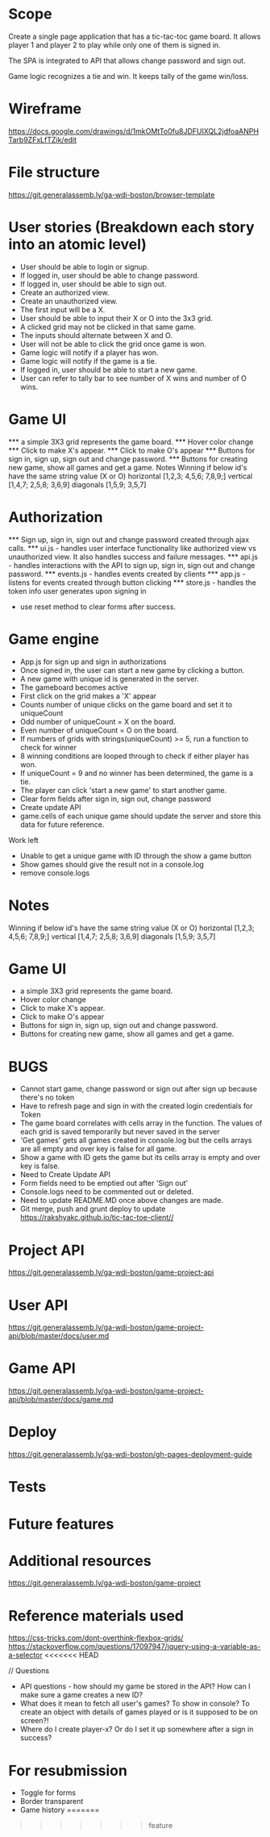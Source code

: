 # Scope
Create a single page application that has a tic-tac-toc game board. It allows player 1
and player 2 to play while only one of them is signed in.

The SPA is integrated to API that allows change password and sign out.

Game logic recognizes a tie and win. It keeps tally  of the game win/loss.

# Wireframe
https://docs.google.com/drawings/d/1mkOMtTo0fu8JDFUIXQL2jdfoaANPHTarb9ZFxLfTZik/edit

# File structure
https://git.generalassemb.ly/ga-wdi-boston/browser-template

# User stories (Breakdown each story into an atomic level)
* User should be able to login or signup.
* If logged in, user should be able to change password.
* If logged in, user should be able to sign out.
* Create an authorized view.
* Create an unauthorized view.
* The first input will be a X.
* User should be able to input their X or O into the 3x3 grid.
* A clicked grid may not be clicked in that same game.
* The inputs should alternate between X and O.
* User will not be able to click the grid once game is won.
* Game logic will notify if a player has won.
* Game logic will notify if the game is a tie.
* If logged in, user should be able to start a new game.
* User can refer to tally bar to see number of X wins and number of O wins.

# Game UI
*** a simple 3X3 grid represents the game board.
*** Hover color change
*** Click to make X's appear.
*** Click to make O's appear
*** Buttons for sign in, sign up, sign out and change password.
*** Buttons for creating new game, show all games and get a game.
      Notes
      Winning if below id's have the same string value (X or O)
      horizontal [1,2,3; 4,5,6; 7,8,9;]
      vertical [1,4,7; 2,5,8; 3,6,9]
      diagonals [1,5,9; 3,5,7]

# Authorization
*** Sign up, sign in, sign out and change password created through ajax calls.
*** ui.js - handles user interface functionality like authorized view vs unauthorized view. It also handles success and failure messages.
*** api.js - handles interactions with the API to sign up, sign in, sign out and change password.
*** events.js - handles events created by clients
*** app.js - listens for events created through button clicking
*** store.js - handles the token info user generates upon signing in
* use reset method to clear forms after success.


# Game engine
* App.js for sign up and sign in authorizations
* Once signed in, the user can start a new game by clicking a button.
* A new game with unique id is generated in the server.
* The gameboard becomes active
* First click on the grid makes a 'X' appear
* Counts number of unique clicks on the game board and set it to uniqueCount
* Odd number of uniqueCount = X on the board.
* Even number of uniqueCount = O on the board.
* If numbers of grids with strings(uniqueCount) >= 5, run a function to check for winner
* 8 winning conditions are looped through to check if either player has won.
* If uniqueCount = 9 and no winner has been determined, the game is a tie.
* The player can click 'start a new game' to start another game.
* Clear form fields after sign in, sign out, change password
* Create update API
* game.cells of each unique game should update the server and store this data for future reference.


Work left
* Unable to get a unique game with ID through the show a game button
* Show games should give the result not in a console.log
* remove console.logs


# Notes
Winning if below id's have the same string value (X or O)
horizontal [1,2,3; 4,5,6; 7,8,9;]
vertical [1,4,7; 2,5,8; 3,6,9]
diagonals [1,5,9; 3,5,7]

# Game UI
* a simple 3X3 grid represents the game board.
* Hover color change
* Click to make X's appear.
* Click to make O's appear
* Buttons for sign in, sign up, sign out and change password.
* Buttons for creating new game, show all games and get a game.

# BUGS
* Cannot start game, change password or sign out after sign up because
  there's no token
* Have to refresh page and sign in with the created login credentials for Token
* The game board correlates with cells array in the function. The values of
  each grid is saved temporarily but never saved in the server
* 'Get games' gets all games created in console.log but the cells arrays are
  all empty and over key is false for all game.
* Show a game with ID gets the game but its cells array is empty and over key
  is false.
* Need to Create Update API
* Form fields need to be emptied out after 'Sign out'
* Console.logs need to be commented out or deleted.
* Need to update README.MD once above changes are made.
* Git merge, push and grunt deploy to update
  https://rakshyakc.github.io/tic-tac-toe-client//


# Project API
https://git.generalassemb.ly/ga-wdi-boston/game-project-api

# User API
https://git.generalassemb.ly/ga-wdi-boston/game-project-api/blob/master/docs/user.md

# Game API
https://git.generalassemb.ly/ga-wdi-boston/game-project-api/blob/master/docs/game.md

# Deploy
https://git.generalassemb.ly/ga-wdi-boston/gh-pages-deployment-guide
# Tests

# Future features

# Additional resources
https://git.generalassemb.ly/ga-wdi-boston/game-project

# Reference materials used
https://css-tricks.com/dont-overthink-flexbox-grids/
https://stackoverflow.com/questions/17097947/jquery-using-a-variable-as-a-selector
<<<<<<< HEAD


// Questions

* API questions - how should my game be stored in the API? How can I make sure a game creates a new ID?
* What does it mean to fetch all user's games? To show in console? To create an object with details of games played or is it supposed to be on screen?!
* Where do I create player-x? Or do I set it up somewhere after a sign in success?

# For resubmission
  * Toggle for forms
  * Border transparent
  * Game history
=======
>>>>>>> feature
